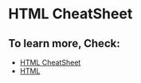 # HTML CheatSheet
## To learn more, Check:
- [HTML CheatSheet](https://www.wpkube.com/html5-cheat-sheet/)
- [HTML](https://developer.mozilla.org/en-US/docs/Web/HTML)
